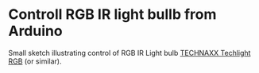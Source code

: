 # Controll RGB IR light bullb from Arduino #

Small sketch illustrating control of RGB IR Light bulb [TECHNAXX Techlight RGB](http://www.alza.cz/technaxx-techlight-rgb-230v-e27-4-2w-d238269.htm) (or similar).


